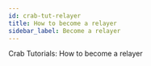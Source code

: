 ```yaml
---
id: crab-tut-relayer
title: How to become a relayer
sidebar_label: Become a relayer
---
```


Crab Tutorials: How to become a relayer